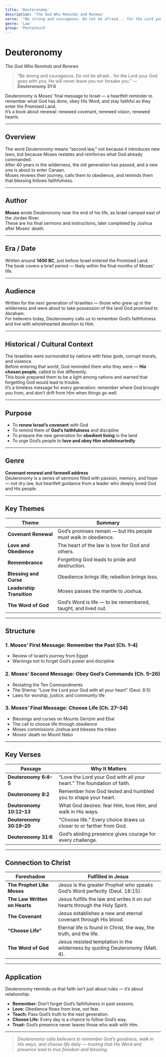 ```yaml
---
title: 'Deuteronomy'
description: 'The God Who Reminds and Renews'
verse: '"Be strong and courageous. Do not be afraid... for the Lord your God goes with you; He will never leave you nor forsake you." — Deuteronomy 31:6'
genre: 'Law'
group: 'Pentateuch'
---
```


# Deuteronomy  
*The God Who Reminds and Renews*

> “Be strong and courageous. Do not be afraid... for the Lord your God goes with you; He will never leave you nor forsake you.” — **Deuteronomy 31:6**

Deuteronomy is Moses’ final message to Israel — a heartfelt reminder to remember what God has done, obey His Word, and stay faithful as they enter the Promised Land.  
It’s a book about renewal: renewed covenant, renewed vision, renewed hearts.

---

## Overview  
The word *Deuteronomy* means “second law,” not because it introduces new laws, but because Moses restates and reinforces what God already commanded.  
After 40 years in the wilderness, the old generation has passed, and a new one is about to enter Canaan.  
Moses reviews their journey, calls them to obedience, and reminds them that blessing follows faithfulness.  

---

## Author  
**Moses** wrote Deuteronomy near the end of his life, as Israel camped east of the Jordan River.  
These are his final sermons and instructions, later completed by Joshua after Moses’ death.

---

## Era / Date  
Written around **1400 BC**, just before Israel entered the Promised Land.  
The book covers a brief period — likely within the final months of Moses’ life.

---

## Audience  
Written for the next generation of Israelites — those who grew up in the wilderness and were about to take possession of the land God promised to Abraham.  
For believers today, Deuteronomy calls us to remember God’s faithfulness and live with wholehearted devotion to Him.

---

## Historical / Cultural Context  
The Israelites were surrounded by nations with false gods, corrupt morals, and violence.  
Before entering that world, God reminded them who they were — **His chosen people**, called to live differently.  
This book prepared them to be a light among nations and warned that forgetting God would lead to trouble.  
It’s a timeless message for every generation: remember where God brought you from, and don’t drift from Him when things go well.

---

## Purpose  
- To **renew Israel’s covenant** with God  
- To remind them of **God’s faithfulness** and discipline  
- To prepare the new generation for **obedient living** in the land  
- To urge God’s people to **love and obey Him wholeheartedly**

---

## Genre  
**Covenant renewal and farewell address**  
Deuteronomy is a series of sermons filled with passion, memory, and hope — not dry law, but heartfelt guidance from a leader who deeply loved God and His people.

---

## Key Themes  

| Theme | Summary |
|-------|----------|
| **Covenant Renewal** | God’s promises remain — but His people must walk in obedience. |
| **Love and Obedience** | The heart of the law is love for God and others. |
| **Remembrance** | Forgetting God leads to pride and destruction. |
| **Blessing and Curse** | Obedience brings life; rebellion brings loss. |
| **Leadership Transition** | Moses passes the mantle to Joshua. |
| **The Word of God** | God’s Word is life — to be remembered, taught, and lived out. |

---

## Structure  

### 1. Moses’ First Message: Remember the Past (Ch. 1–4)
- Review of Israel’s journey from Egypt  
- Warnings not to forget God’s power and discipline  

### 2. Moses’ Second Message: Obey God’s Commands (Ch. 5–26)
- Restating the Ten Commandments  
- The Shema: “Love the Lord your God with all your heart” (Deut. 6:5)  
- Laws for worship, justice, and community life  

### 3. Moses’ Final Message: Choose Life (Ch. 27–34)
- Blessings and curses on Mounts Gerizim and Ebal  
- The call to choose life through obedience  
- Moses commissions Joshua and blesses the tribes  
- Moses’ death on Mount Nebo  

---

## Key Verses  

| Passage | Why It Matters |
|----------|----------------|
| **Deuteronomy 6:4–5** | “Love the Lord your God with all your heart.” The foundation of faith. |
| **Deuteronomy 8:2** | Remember how God tested and humbled you to shape your heart. |
| **Deuteronomy 10:12–13** | What God desires: fear Him, love Him, and walk in His ways. |
| **Deuteronomy 30:19–20** | “Choose life.” Every choice draws us closer to or farther from God. |
| **Deuteronomy 31:6** | God’s abiding presence gives courage for every challenge. |

---

## Connection to Christ  

| Foreshadow | Fulfilled in Jesus |
|-------------|-------------------|
| **The Prophet Like Moses** | Jesus is the greater Prophet who speaks God’s Word perfectly (Deut. 18:15). |
| **The Law Written on Hearts** | Jesus fulfills the law and writes it on our hearts through the Holy Spirit. |
| **The Covenant** | Jesus establishes a new and eternal covenant through His blood. |
| **“Choose Life”** | Eternal life is found in Christ, the way, the truth, and the life. |
| **The Word of God** | Jesus resisted temptation in the wilderness by quoting Deuteronomy (Matt. 4). |

---

## Application  
Deuteronomy reminds us that faith isn’t just about rules — it’s about relationship.  
- **Remember:** Don’t forget God’s faithfulness in past seasons.  
- **Love:** Obedience flows from love, not fear.  
- **Teach:** Pass God’s truth to the next generation.  
- **Choose Life:** Every day is a chance to follow God’s way.  
- **Trust:** God’s presence never leaves those who walk with Him.  

---

> *Deuteronomy calls believers to remember God’s goodness, walk in His ways, and choose life daily — trusting that His Word and presence lead to true freedom and blessing.*
